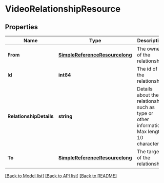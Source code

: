 # VideoRelationshipResource

## Properties
Name | Type | Description | Notes
------------ | ------------- | ------------- | -------------
**From** | [**SimpleReferenceResourcelong**](SimpleReferenceResource«long».md) | The owner of the relationship | [optional] [default to null]
**Id** | **int64** | The id of the relationship | [optional] [default to null]
**RelationshipDetails** | **string** | Details about the relationship such as type or other information. Max length 10 characters | [default to null]
**To** | [**SimpleReferenceResourcelong**](SimpleReferenceResource«long».md) | The target of the relationship. | [default to null]

[[Back to Model list]](../README.md#documentation-for-models) [[Back to API list]](../README.md#documentation-for-api-endpoints) [[Back to README]](../README.md)


